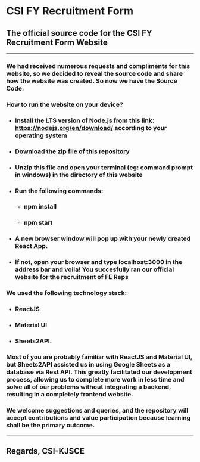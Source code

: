 # CSI FY Recruitment Form

## The official source code for the CSI FY Recruitment Form Website

---

### We had received numerous requests and compliments for this website, so we decided to reveal the source code and share how the website was created. So now we have the Source Code.

### How to run the website on your device?
+ ### Install the LTS version of Node.js from this link: https://nodejs.org/en/download/ according to your operating system
+ ### Download the zip file of this repository
+ ### Unzip this file and open your terminal (eg: command prompt in windows) in the directory of this website
+ ### Run the following commands:
    + ### npm install
    + ### npm start
+ ### A new browser window will pop up with your newly created React App. 
+ ### If not, open your browser and type localhost:3000 in the address bar and voila! You succesfully ran our official website for the recruitment of FE Reps 

### We used the following technology stack: 
+ ### ReactJS
+ ### Material UI
+ ### Sheets2API.

### Most of you are probably familiar with ReactJS and Material UI, but Sheets2API assisted us in using Google Sheets as a database via Rest API. This greatly facilitated our development process, allowing us to complete more work in less time and solve all of our problems without integrating a backend, resulting in a completely frontend website.

### We welcome suggestions and queries, and the repository will accept contributions and value participation because learning shall be the primary outcome.

---

## Regards, CSI-KJSCE
